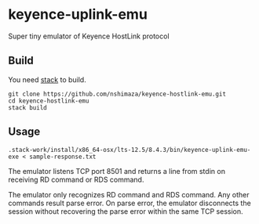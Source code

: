 # keyence-uplink-emu
Super tiny emulator of Keyence HostLink protocol

## Build

You need [stack](https://docs.haskellstack.org/en/stable/README/) to build.

```shell-session
git clone https://github.com/nshimaza/keyence-hostlink-emu.git
cd keyence-hostlink-emu
stack build
```

## Usage

```
.stack-work/install/x86_64-osx/lts-12.5/8.4.3/bin/keyence-uplink-emu-exe < sample-response.txt
```

The emulator listens TCP port 8501 and returns a line from stdin on receiving RD command or RDS command.

The emulator only recognizes RD command and RDS command.  Any other commands result parse error.
On parse error, the emulator disconnects the session without recovering the parse error within the same TCP session.
